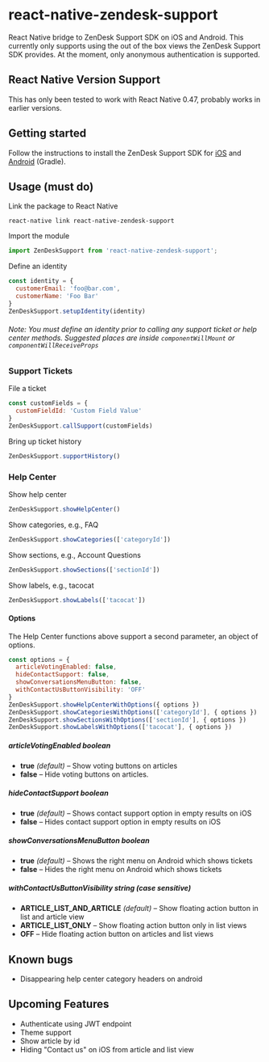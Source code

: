 # react-native-zendesk-support
React Native bridge to ZenDesk Support SDK on iOS and Android. This currently only supports using the out of the box views the ZenDesk Support SDK provides. At the moment, only anonymous authentication is supported.

## React Native Version Support

This has only been tested to work with React Native 0.47, probably works in earlier versions.

## Getting started

Follow the instructions to install the ZenDesk Support SDK for [iOS](https://developer.zendesk.com/embeddables/docs/ios/integrate_sdk) and [Android](https://developer.zendesk.com/embeddables/docs/android/integrate_sdk#adding-the-support-sdk-with-gradle) (Gradle).

## Usage (must do)

Link the package to React Native
```
react-native link react-native-zendesk-support
```

Import the module
```js
import ZenDeskSupport from 'react-native-zendesk-support';
```

Define an identity
```js
const identity = {
  customerEmail: 'foo@bar.com',
  customerName: 'Foo Bar'
}
ZenDeskSupport.setupIdentity(identity)
```
###### Note: You must define an identity prior to calling any support ticket or help center methods. Suggested places are inside `componentWillMount` or `componentWillReceiveProps`

### Support Tickets

File a ticket
```js
const customFields = {
  customFieldId: 'Custom Field Value'
}
ZenDeskSupport.callSupport(customFields)
```

Bring up ticket history
```js
ZenDeskSupport.supportHistory()
```

### Help Center

Show help center
```js
ZenDeskSupport.showHelpCenter()
```

Show categories, e.g., FAQ
```js
ZenDeskSupport.showCategories(['categoryId'])
```

Show sections, e.g., Account Questions
```js
ZenDeskSupport.showSections(['sectionId'])
```

Show labels, e.g., tacocat
```js
ZenDeskSupport.showLabels(['tacocat'])
```

#### Options
The Help Center functions above support a second parameter, an object of options.
```js
const options = {
  articleVotingEnabled: false,
  hideContactSupport: false,
  showConversationsMenuButton: false,
  withContactUsButtonVisibility: 'OFF'
}
ZenDeskSupport.showHelpCenterWithOptions({ options })
ZenDeskSupport.showCategoriesWithOptions(['categoryId'], { options })
ZenDeskSupport.showSectionsWithOptions(['sectionId'], { options })
ZenDeskSupport.showLabelsWithOptions(['tacocat'], { options })
```

##### articleVotingEnabled _boolean_
* **true** _(default)_ – Show voting buttons on articles
* **false** – Hide voting buttons on articles.

##### hideContactSupport _boolean_
* **true** _(default)_ – Shows contact support option in empty results on iOS
* **false** – Hides contact support option in empty results on iOS

##### showConversationsMenuButton _boolean_
* **true** _(default)_ – Shows the right menu on Android which shows tickets
* **false** – Hides the right menu on Android which shows tickets

##### withContactUsButtonVisibility _string (case sensitive)_
* **ARTICLE_LIST_AND_ARTICLE** _(default)_ – Show floating action button in list and article view
* **ARTICLE_LIST_ONLY** – Show floating action button only in list views
* **OFF** – Hide floating action button on articles and list views

## Known bugs
* Disappearing help center category headers on android

## Upcoming Features

* Authenticate using JWT endpoint
* Theme support
* Show article by id
* Hiding "Contact us" on iOS from article and list view
